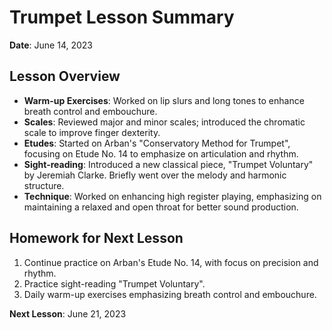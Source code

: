 # Trumpet Lesson Summary

**Date**: June 14, 2023

## Lesson Overview

- **Warm-up Exercises**: Worked on lip slurs and long tones to enhance breath control and embouchure.
- **Scales**: Reviewed major and minor scales; introduced the chromatic scale to improve finger dexterity.
- **Etudes**: Started on Arban's "Conservatory Method for Trumpet", focusing on Etude No. 14 to emphasize on articulation and rhythm.
- **Sight-reading**: Introduced a new classical piece, "Trumpet Voluntary" by Jeremiah Clarke. Briefly went over the melody and harmonic structure.
- **Technique**: Worked on enhancing high register playing, emphasizing on maintaining a relaxed and open throat for better sound production.

## Homework for Next Lesson

1. Continue practice on Arban's Etude No. 14, with focus on precision and rhythm.
2. Practice sight-reading "Trumpet Voluntary".
3. Daily warm-up exercises emphasizing breath control and embouchure.

**Next Lesson**: June 21, 2023
